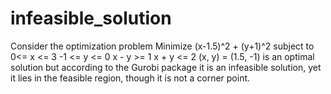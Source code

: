 # infeasible_solution
Consider the optimization problem 
Minimize (x-1.5)^2 + (y+1)^2
subject to 
0<= x <= 3
-1 <= y <= 0
x - y >= 1
x + y <= 2 
(x, y) = (1.5, -1) is an optimal solution but according to the Gurobi package it is an infeasible solution, yet it lies in the feasible region, though it is not a corner point.
